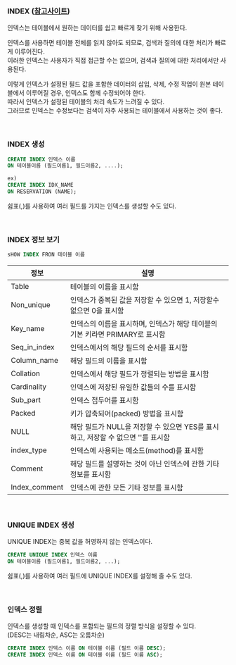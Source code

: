 ### INDEX ([참고사이트](http://www.tcpschool.com/mysql/mysql_index_create))

인덱스는 테이블에서 원하는 데이터를 쉽고 빠르게 찾기 위해 사용한다.

인덱스를 사용하면 테이블 전체를 읽지 않아도 되므로, 검색과 질의에 대한 처리가 빠르게 이루어진다. <br>
이러한 인덱스는 사용자가 직접 접근할 수는 없으며, 검색과 질의에 대한 처리에서만 사용된다.

이렇게 인덱스가 설정된 필드 값을 포함한 데이터의 삽입, 삭제, 수정 작업이 원본 테이블에서 이루어질 경우, 인덱스도 함께 수정되어야 한다. <br>
따라서 인덱스가 설정된 테이블의 처리 속도가 느려질 수 있다. <br>
그러므로 인덱스는 수정보다는 검색이 자주 사용되는 테이블에서 사용하는 것이 좋다.

<br>

### INDEX 생성

```sql
CREATE INDEX 인덱스 이름
ON 테이블이름 (필드이름1, 필드이름2, ....);

ex)
CREATE INDEX IDX_NAME
ON RESERVATION (NAME);
```

쉼표(,)를 사용하여 여러 필드를 가지는 인덱스를 생성할 수도 있다.

<br>

### INDEX 정보 보기

```sql
sHOW INDEX FRON 테이블 이름
```

| 정보          | 설명                                                                             |
| ------------- | -------------------------------------------------------------------------------- |
| Table         | 테이블의 이름을 표시함                                                           |
| Non_unique    | 인덱스가 중복된 값을 저장할 수 있으면 1, 저장할수 없으면 0을 표시함              |
| Key_name      | 인덱스의 이름을 표시하며, 인덱스가 해당 테이블의 기본 키라면 PRIMARY로 표시함    |
| Seq_in_index  | 인덱스에서의 해당 필드의 순서를 표시함                                           |
| Column_name   | 해당 필드의 이름을 표시함                                                        |
| Collation     | 인덱스에서 해당 필드가 정렬되는 방법을 표시함                                    |
| Cardinality   | 인덱스에 저장된 유일한 값들의 수를 표시함                                        |
| Sub_part      | 인덱스 접두어를 표시함                                                           |
| Packed        | 키가 압축되어(packed) 방법을 표시함                                              |
| NULL          | 해당 필드가 NULL을 저장할 수 있으면 YES를 표시하고, 저장할 수 없으면 ''를 표시함 |
| index_type    | 인덱스에 사용되는 메소드(method)를 표시함                                        |
| Comment       | 해당 필드를 설명하는 것이 아닌 인덱스에 관한 기타 정보를 표시함                  |
| Index_comment | 인덱스에 관한 모든 기타 정보를 표시함                                            |

<br>

### UNIQUE INDEX 생성

UNIQUE INDEX는 중복 값을 허영하지 않는 인덱스이다.

```sql
CREATE UNIQUE INDEX 인덱스 이름
ON 테이블이름 (필드이름1, 필드이름2, ...);
```

쉼표(,)를 사용하여 여러 필드에 UNIQUE INDEX를 설정해 줄 수도 있다.

<br>

### 인덱스 정렬

인덱스를 생성할 때 인덱스를 포함되는 필드의 정렬 방식을 설정할 수 있다. <br>
(DESC는 내림차순, ASC는 오름차순)

```sql
CREATE INDEX 인덱스 이름 ON 테이블 이름 (필드 이름 DESC);
CREATE INDEX 인덱스 이름 ON 테이블 이름 (필드 이름 ASC);
```
